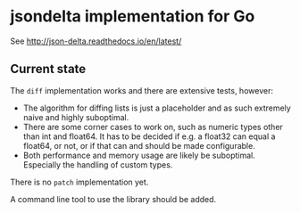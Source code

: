 # jsondelta implementation for Go

See http://json-delta.readthedocs.io/en/latest/

## Current state

The `diff` implementation works and there are extensive tests, however:

* The algorithm for diffing lists is just a placeholder and as such extremely naive and highly suboptimal.
* There are some corner cases to work on, such as numeric types other than int and float64. It has to be decided if e.g. a float32 can equal a float64, or not, or if that can and should be made configurable. 
* Both performance and memory usage are likely be suboptimal. Especially the handling of custom types. 

There is no `patch` implementation yet.

A command line tool to use the library should be added.